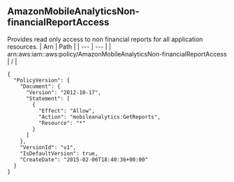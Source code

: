 
## AmazonMobileAnalyticsNon-financialReportAccess
Provides read only access to non financial reports for all application resources.
| Arn | Path |
| --- | --- |
| arn:aws:iam::aws:policy/AmazonMobileAnalyticsNon-financialReportAccess | / |
```
{
  "PolicyVersion": {
    "Document": {
      "Version": "2012-10-17",
      "Statement": [
        {
          "Effect": "Allow",
          "Action": "mobileanalytics:GetReports",
          "Resource": "*"
        }
      ]
    },
    "VersionId": "v1",
    "IsDefaultVersion": true,
    "CreateDate": "2015-02-06T18:40:36+00:00"
  }
}
```
